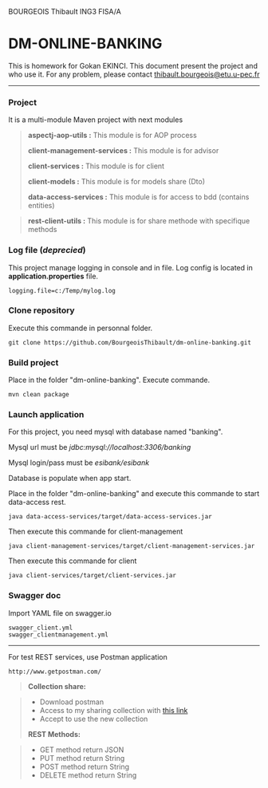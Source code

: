BOURGEOIS Thibault ING3 FISA/A

DM-ONLINE-BANKING
===================

This is homework for Gokan EKINCI.
This document present the project and who use it.
For any problem, please contact thibault.bourgeois@etu.u-pec.fr

----------

### <i class="icon-folder-open"></i> Project

It is a multi-module Maven project with next modules


> **aspectj-aop-utils :**
>This module is for AOP process
>
> **client-management-services :**
>This module is for advisor
>
> **client-services :**
>This module is for client
>
> **client-models :**
>This module is for models share (Dto)
>
> **data-access-services :**
>This module is for access to bdd (contains entities)
>

> **rest-client-utils :**
>This module is for share methode with specifique methods


### <i class="icon-file"></i> Log file (*deprecied*)
This project manage logging in console and in file. Log config is located in **application.properties** file.

    logging.file=c:/Temp/mylog.log

### <i class="icon-download"></i> Clone repository
Execute this commande in personnal folder.

    git clone https://github.com/BourgeoisThibault/dm-online-banking.git

### <i class="icon-cog"></i> Build project
Place in the folder "dm-online-banking". Execute commande.

    mvn clean package

### <i class="icon-cog"></i> Launch application
For this project, you need mysql with database named "banking".

Mysql url must be *jdbc:mysql://localhost:3306/banking*

Mysql login/pass must be *esibank/esibank*

Database is populate when app start.

Place in the folder "dm-online-banking"  and execute this commande to start data-access rest.

    java data-access-services/target/data-access-services.jar
    
 Then execute this commande for client-management
 
    java client-management-services/target/client-management-services.jar

 Then execute this commande for client
  
    java client-services/target/client-services.jar

### <i class="icon-cog"></i> Swagger doc
Import YAML file on swagger.io

    swagger_client.yml
    swagger_clientmanagement.yml

----------

For test REST services, use Postman application

    http://www.getpostman.com/

> **Collection share:**

> - Download postman
> - Access to my sharing collection with [this link](https://www.getpostman.com/collections/7f44df12418bf36ad638?_ga=2.1526577.180127832.1508328354-1042454206.1508328354)
> - Accept to use the new collection
> 
> **REST Methods:**

> - GET method return JSON
> - PUT method return String
> - POST method return String
> - DELETE method return String


